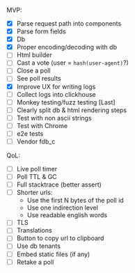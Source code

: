 MVP:
- [x] Parse request path into components
- [x] Parse form fields
- [x] Db
- [x] Proper encoding/decoding with db
- [ ] Html builder
- [ ] Cast a vote (user = `hash(user-agent)`?)
- [ ] Close a poll
- [ ] See poll results
- [x] Improve UX for writing logs
- [ ] Collect logs into clickhouse
- [ ] Monkey testing/fuzz testing [Last]
- [ ] Clearly split db & html rendering steps
- [ ] Test with non ascii strings
- [ ] Test with Chrome
- [ ] e2e tests
- [ ] Vendor fdb_c

QoL:
- [ ] Live poll timer
- [ ] Poll TTL & GC
- [ ] Full stacktrace (better assert)
- [ ] Shorter urls:
    - Use the first N bytes of the poll id
    - Use one indirection level
    - Use readable english words
- [ ] TLS
- [ ] Translations
- [ ] Button to copy url to clipboard
- [ ] Use db tenants
- [ ] Embed static files (if any)
- [ ] Retake a poll
